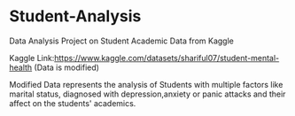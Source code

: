 # Student-Analysis
Data Analysis Project on Student Academic Data from Kaggle

Kaggle Link:https://www.kaggle.com/datasets/shariful07/student-mental-health
(Data is modified)


Modified Data represents the analysis of Students with multiple factors like marital status, diagnosed with depression,anxiety or panic attacks and their affect on the students' academics.
